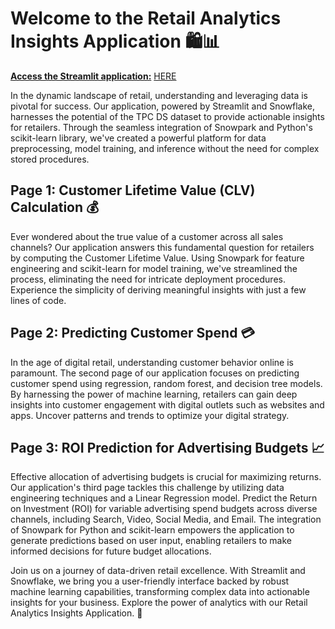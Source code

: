 <!-- **Welcome to the Retail Analytics Insights Application** 🛍️📊 -->

# **Welcome to the Retail Analytics Insights Application** 🛍️📊

**<u>Access the Streamlit application:**</u>
<a href="https://team02-assignment02-part02.streamlit.app/" target="_blank">HERE</a>

In the dynamic landscape of retail, understanding and leveraging data is pivotal for success. Our application, powered by Streamlit and Snowflake, harnesses the potential of the TPC DS dataset to provide actionable insights for retailers. Through the seamless integration of Snowpark and Python's scikit-learn library, we've created a powerful platform for data preprocessing, model training, and inference without the need for complex stored procedures.

## Page 1: Customer Lifetime Value (CLV) Calculation 💰

Ever wondered about the true value of a customer across all sales channels? Our application answers this fundamental question for retailers by computing the Customer Lifetime Value. Using Snowpark for feature engineering and scikit-learn for model training, we've streamlined the process, eliminating the need for intricate deployment procedures. Experience the simplicity of deriving meaningful insights with just a few lines of code.

## Page 2: Predicting Customer Spend 💳

In the age of digital retail, understanding customer behavior online is paramount. The second page of our application focuses on predicting customer spend using regression, random forest, and decision tree models. By harnessing the power of machine learning, retailers can gain deep insights into customer engagement with digital outlets such as websites and apps. Uncover patterns and trends to optimize your digital strategy.

## Page 3: ROI Prediction for Advertising Budgets 📈

Effective allocation of advertising budgets is crucial for maximizing returns. Our application's third page tackles this challenge by utilizing data engineering techniques and a Linear Regression model. Predict the Return on Investment (ROI) for variable advertising spend budgets across diverse channels, including Search, Video, Social Media, and Email. The integration of Snowpark for Python and scikit-learn empowers the application to generate predictions based on user input, enabling retailers to make informed decisions for future budget allocations.

Join us on a journey of data-driven retail excellence. With Streamlit and Snowflake, we bring you a user-friendly interface backed by robust machine learning capabilities, transforming complex data into actionable insights for your business. Explore the power of analytics with our Retail Analytics Insights Application. 🚀
